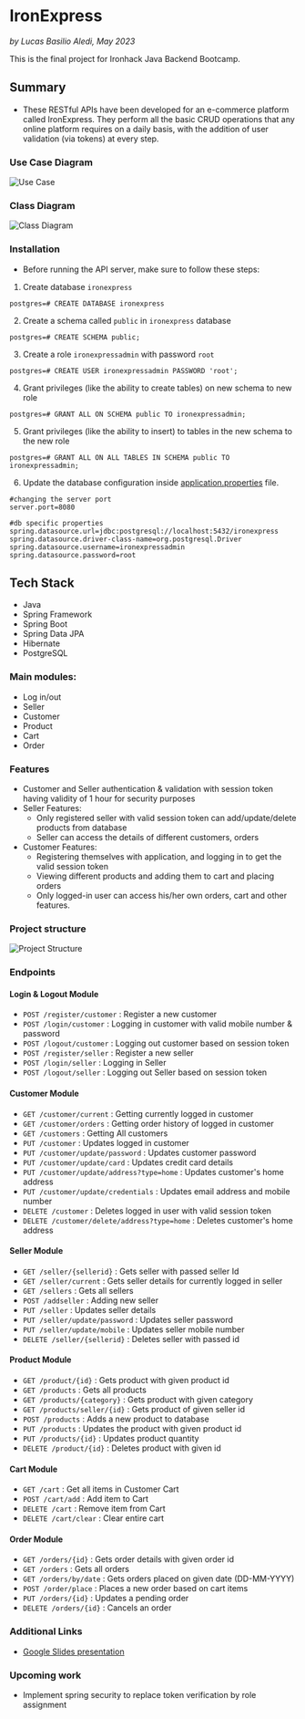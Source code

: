 # IronExpress
_by Lucas Basilio Aledi, May 2023_

This is the final project for Ironhack Java Backend Bootcamp.

## Summary
* These RESTful APIs have been developed for an e-commerce platform called IronExpress. They perform all the basic CRUD operations 
that any online platform requires on a daily basis, with the addition of user validation (via tokens) at every step.

### Use Case Diagram
![Use Case](./img/ironExpressUseCase.svg)

### Class Diagram
![Class Diagram](./img/ironExpressClassDiagram.svg)

### Installation
* Before running the API server, make sure to follow these steps:
1. Create database `ironexpress`
```
postgres=# CREATE DATABASE ironexpress
```
2. Create a schema called `public` in `ironexpress` database 
```
postgres=# CREATE SCHEMA public;
```
3. Create a role `ironexpressadmin` with password `root`
```
postgres=# CREATE USER ironexpressadmin PASSWORD 'root';
```
4. Grant privileges (like the ability to create tables) on new schema to new role
```
postgres=# GRANT ALL ON SCHEMA public TO ironexpressadmin;
```
5. Grant privileges (like the ability to insert) to tables in the new schema to the new role
```
postgres=# GRANT ALL ON ALL TABLES IN SCHEMA public TO ironexpressadmin;
```
6. Update the database configuration inside [application.properties](src/main/resources/application.properties) file.
```
#changing the server port
server.port=8080

#db specific properties
spring.datasource.url=jdbc:postgresql://localhost:5432/ironexpress
spring.datasource.driver-class-name=org.postgresql.Driver
spring.datasource.username=ironexpressadmin
spring.datasource.password=root
```

## Tech Stack
* Java
* Spring Framework
* Spring Boot
* Spring Data JPA
* Hibernate
* PostgreSQL

### Main modules:
- Log in/out
- Seller
- Customer
- Product
- Cart
- Order

### Features
* Customer and Seller authentication & validation with session token having validity of 1 hour for security purposes
* Seller Features:
    * Only registered seller with valid session token can add/update/delete products from database
    * Seller can access the details of different customers, orders
* Customer Features:
    * Registering themselves with application, and logging in to get the valid session token
    * Viewing different products and adding them to cart and placing orders
    * Only logged-in user can access his/her own orders, cart and other features.

### Project structure
![Project Structure](./img/projectStructure.png)


### Endpoints
#### Login & Logout Module
* `POST /register/customer` : Register a new customer
* `POST /login/customer` : Logging in customer with valid mobile number & password
* `POST /logout/customer` : Logging out customer based on session token
* `POST /register/seller` : Register a new seller
* `POST /login/seller` : Logging in Seller
* `POST /logout/seller` : Logging out Seller based on session token

#### Customer Module
* `GET /customer/current` : Getting currently logged in customer
* `GET /customer/orders` : Getting order history of logged in customer
* `GET /customers` : Getting All customers
* `PUT /customer` : Updates logged in customer
* `PUT /customer/update/password` : Updates customer password
* `PUT /customer/update/card` : Updates credit card details
* `PUT /customer/update/address?type=home` : Updates customer's home address
* `PUT /customer/update/credentials` : Updates email address and mobile number
* `DELETE /customer` : Deletes logged in user with valid session token
* `DELETE /customer/delete/address?type=home` : Deletes customer's home address

#### Seller Module
* `GET /seller/{sellerid}` : Gets seller with passed seller Id
* `GET /seller/current` : Gets seller details for currently logged in seller
* `GET /sellers` : Gets all sellers
* `POST /addseller` : Adding new seller
* `PUT /seller` : Updates seller details
* `PUT /seller/update/password` : Updates seller password
* `PUT /seller/update/mobile` : Updates seller mobile number
* `DELETE /seller/{sellerid}` : Deletes seller with passed id

#### Product Module
* `GET /product/{id}` : Gets product with given product id
* `GET /products` : Gets all products
* `GET /products/{category}` : Gets product with given category
* `GET /products/seller/{id}` : Gets product of given seller id
* `POST /products` : Adds a new product to database
* `PUT /products` : Updates the product with given product id
* `PUT /products/{id}` : Updates product quantity
* `DELETE /product/{id}` : Deletes product with given id

#### Cart Module
* `GET /cart` : Get all items in Customer Cart
* `POST /cart/add` : Add item to Cart
* `DELETE /cart` : Remove item from Cart
* `DELETE /cart/clear` : Clear entire cart

#### Order Module
* `GET /orders/{id}` : Gets order details with given order id
* `GET /orders` : Gets all orders
* `GET /orders/by/date` : Gets orders placed on given date (DD-MM-YYYY)
* `POST /order/place` : Places a new order based on cart items
* `PUT /orders/{id}` : Updates a pending order
* `DELETE /orders/{id}` : Cancels an order

### Additional Links
- [Google Slides presentation](https://docs.google.com/presentation/d/1qrvp-wPnJV7yQzta0Up2ELuGWhqELGCaep5tZFe_smw/edit?usp=sharing)

### Upcoming work
- Implement spring security to replace token verification by role assignment

